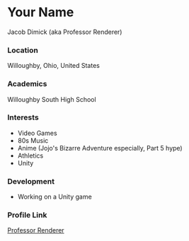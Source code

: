 # Your Name
Jacob Dimick (aka Professor Renderer)
### Location

Willoughby, Ohio, United States

### Academics

Willoughby South High School

### Interests

- Video Games
- 80s Music
- Anime (Jojo's Bizarre Adventure especially, Part 5 hype)
- Athletics
- Unity

### Development

- Working on a Unity game

### Profile Link

[Professor Renderer](https://github.com/Renderer-RCT2)